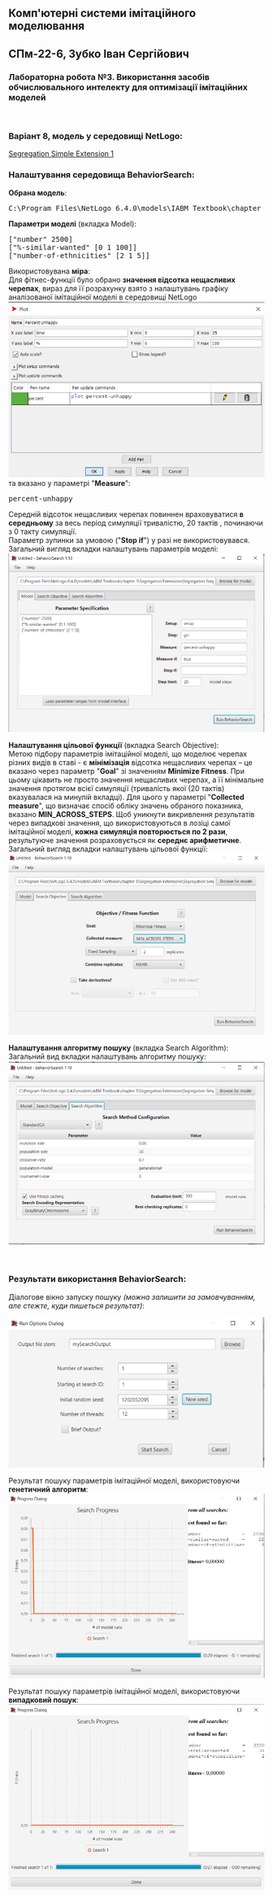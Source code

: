 ## Комп'ютерні системи імітаційного моделювання
## СПм-22-6, **Зубко Іван Сергійович**
### Лабораторна робота №**3**. Використання засобів обчислювального интелекту для оптимізації імітаційних моделей

<br>

### Варіант 8, модель у середовищі NetLogo:

[Segregation Simple Extension 1](http://www.netlogoweb.org/launch#http://www.netlogoweb.org/assets/modelslib/IABM%20Textbook/chapter%203/Segregation%20Extensions/Segregation%20Simple%20Extension%201.nlogo)

### Налаштування середовища BehaviorSearch:
**Обрана модель**:
<pre>
C:\Program Files\NetLogo 6.4.0\models\IABM Textbook\chapter 3\Segregation Extensions\Segregation Simple Extension 1.nlogo
</pre>

**Параметри моделі** (вкладка Model):
<pre>
["number" 2500]
["%-similar-wanted" [0 1 100]]
["number-of-ethnicities" [2 1 5]]
</pre>

Використовувана **міра**:  
Для фітнес-функції було обрано **значення відсотка нещасливих черепах**, вираз для її розрахунку взято з налаштувань графіку аналізованої імітаційної моделі в середовищі NetLogo  
![](Unhappy.png)  
та вказано у параметрі "**Measure**":
<pre>
percent-unhappy
</pre>
Середній відсоток нещасливих черепах повиннен враховуватися **в середньому** за весь період симуляції тривалістю, 20 тактів , починаючи з 0 такту симуляції.  
Параметр зупинки за умовою ("**Stop if**") у разі не використовувався.  
Загальний вигляд вкладки налаштувань параметрів моделі:  
![Вкладка налаштувань параметрів моделі](parameters.png)

**Налаштування цільової функції** (вкладка Search Objective):  
Метою підбору параметрів імітаційної моделі, що моделює черепах різних видів в ставі - є **мінімізація** відсотка нещасливих черепах – це вказано через параметр "**Goal**" зі значенням **Minimize Fitness**. При цьому цікавить не просто значення нещасливих черепах, а її мінімальне значення протягом всієї симуляції (тривалість якої (20 тактів) вказувалася на минулій вкладці). Для цього у параметрі "**Collected measure**", що визначає спосіб обліку значень обраного показника, вказано **MIN_ACROSS_STEPS**.
Щоб уникнути викривлення результатів через випадкові значення, що використовуються в лозіці самої імітаційної моделі, **кожна симуляція повторюється по 2 рази**, результуюче значення розраховується як **середнє арифметичне**.
Загальний вигляд вкладки налаштувань цільової функції:
![Вкладка налаштувань цільової функції](objective.png)

**Налаштування алгоритму пошуку** (вкладка Search Algorithm):
Загальний вид вкладки налаштувань алгоритму пошуку:
![Вкладка налаштувань пошуку](search.png)

<br>

### Результати використання BehaviorSearch:

Діалогове вікно запуску пошуку *(можна залишити за замовчуванням, але стежте, куди пишеться результат)*:

![Вікно запуску пошуку](dialog.png)

Результат пошуку параметрів імітаційної моделі, використовуючи **генетичний алгоритм**:  
![Результати пошуку за допомогою ГА](ga.png)

Результат пошуку параметрів імітаційної моделі, використовуючи **випадковий пошук**:  
![Результати випадкового пошуку](rs.png)

